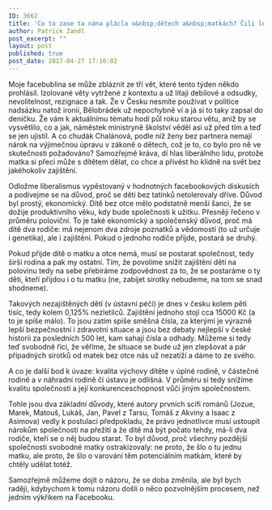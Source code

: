 ```yaml
---
ID: 3662
title: 'Co to zase ta nána plácla o&nbsp;dětech a&nbsp;matkách? Čili lekce z&nbsp;kontextu&#8230;'
author: Patrick Zandl
post_excerpt: ""
layout: post
published: true
post_date: 2017-04-27 17:10:02
---
```

Moje facebublina se může zbláznit ze tří vět, které tento týden někdo prohlásil. Izolované věty vytržené z kontextu a už lítají debilové a odsudky, nevolitelnost, rezignace a tak. Že v Česku nesmíte používat v politice nadsázku natož ironii, Bělobrádek už nepochybně ví a já si to taky zapsal do deníčku. Že vám k aktuálnímu tématu hodí půl roku starou větu, aniž by se vysvětlilo, co a jak, náměstek ministryně školství věděl asi už před tím a teď se jen ujistil. A co chudák Chalánová, podle níž ženy bez partnera nemají nárok na výjimečnou úpravu v zákoně o dětech, což je to, co bylo pro ně ve skutečnosti požadováno? Samozřejmě kráva, dí hlas liberálního lidu, protože matka si přeci může s dítětem dělat, co chce a přivést ho klidně na svět bez jakéhokoliv zajištění.

Odložme liberalismus vypěstovaný v hodnotných facebookových diskusích a podívejme se na důvod, proč se děti bez tatínků netolerovaly dříve. Důvod byl prostý, ekonomický. Dítě bez otce mělo podstatně menší šanci, že se dožije produktivního věku, kdy bude společnosti k užitku. Přesněji řečeno v průměru poloviční. To je také ekonomický a společenský důvod, proč má dítě dva rodiče: má nejenom dva zdroje poznatků a vědomostí (to už určuje i genetika), ale i zajištění. Pokud o jednoho rodiče přijde, postará se druhý.

Pokud přijde dítě o matku a otce nemá, musí se postarat společnost, tedy širší rodina a pak my ostatní. Tím, že povolíme snížit zajištění dětí na polovinu tedy na sebe přebíráme zodpovědnost za to, že se postaráme o ty děti, kteří přijdou i o tu matku (ne, zabíjet sirotky nebudeme, na tom se snad shodneme).

Takových nezajištěných dětí (v ústavní péči) je dnes v česku kolem pěti tisíc, tedy kolem 0,125% nezletilců. Zajištění jednoho stojí cca 15000 Kč (a to je spíše málo). To jsou zatím spíše směšná čísla, za kterými je výrazně lepší bezpečnostní i zdravotní situace a jsou bez debaty nejlepší v české historii za posledních 500 let, kam sahají čísla a odhady. Můžeme si tedy teď svobodně říci, že věříme, že situace se bude už jen zlepšovat a pár případných sirotků od matek bez otce nás už nezatíží a dáme to ze svého.

A co je další bod k úvaze: kvalita výchovy dítěte v úplné rodině, v částečné rodině a v náhradní rodině či ústavu je odlišná. V průměru si tedy snížíme kvalitu společnosti a její konkurenceschopnost vůči jiným společnostem.

Tohle jsou dva základní důvody, které autory prvních scifi románů (Jozue, Marek, Matouš, Lukáš, Jan, Pavel z Tarsu, Tomáš z Akviny a Isaac z Asimova) vedly k postulaci předpokladu, že právo jednotlivce musí ustoupit nárokům společnosti na přežití a že dítě má být počato tehdy, má-li dva rodiče, kteří se o něj budou starat. To byl důvod, proč všechny pozdější společnosti svobodné matky ostrakizovaly: ne proto, že šlo o tu jednu matku, ale proto, že šlo o varování těm potenciálním matkám, které by chtěly udělat totéž.

Samozřejmě můžeme dojít o názoru, že se doba změnila, ale byl bych raději, kdybychom k tomu názoru došli o něco pozvolnějším procesem, než jedním výkřikem na Facebooku.